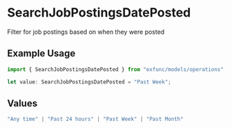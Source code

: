 # SearchJobPostingsDatePosted

Filter for job postings based on when they were posted

## Example Usage

```typescript
import { SearchJobPostingsDatePosted } from "exfunc/models/operations";

let value: SearchJobPostingsDatePosted = "Past Week";
```

## Values

```typescript
"Any time" | "Past 24 hours" | "Past Week" | "Past Month"
```